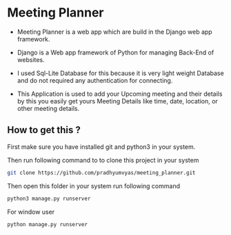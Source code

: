 # Meeting Planner

- Meeting Planner is a web app which are build in the Django web app framework.
- Django is a Web app framework of Python for managing Back-End of websites. 
- I used Sql-Lite Database for this because it is very light weight Database and do not required any authentication for connecting.  

- This Application is used to add your Upcoming meeting and their details by this you easily get yours Meeting Details like time, date, location, or other meeting details.  

## How to get this ?

First make sure you have installed git and python3 in your system.

Then run following command to to clone this project in your system

```bash
git clone https://github.com/pradhyumvyas/meeting_planner.git
```

Then open this folder in your system run following command
```bash
python3 manage.py runserver
```

For window user
```bash
python manage.py runserver
```


